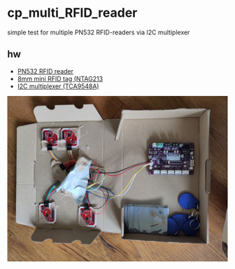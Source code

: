# cp_multi_RFID_reader
simple test for multiple PN532 RFID-readers via I2C multiplexer

## hw
- [PN532 RFID reader](https://funduinoshop.com/elektronische-module/wireless-iot/rfid-nfc/pn532-nfc-rfid-v3-modul-fuer-arduino-und-co)
- [8mm mini RFID tag (NTAG213](https://funduinoshop.com/elektronische-module/wireless-iot/rfid-nfc/nfc-rfid-tag-mini-ntag213-oe-8mm)
- [I2C multiplexer (TCA9548A)](https://funduinoshop.com/elektronische-module/schnittstellen-konverter/signalwandler/tca9548a-i2c-multiplexer)

![simple test-setup](<20250604_084520 small.jpg>)